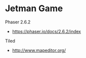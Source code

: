 # Jetman Game

Phaser 2.6.2
- https://phaser.io/docs/2.6.2/index

Tiled
- http://www.mapeditor.org/
